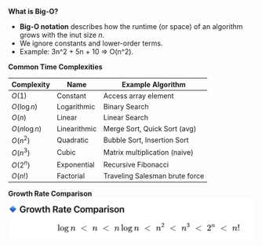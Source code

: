 **What is Big-O?**

- **Big-O notation** describes how the runtime (or space) of an algorithm grows with the inut size *n*.
- We ignore constants and lower-order terms.
- Example: 3n^2 + 5n + 10 => O(n^2).


**Common Time Complexities**

| Complexity    | Name         | Example Algorithm              |
| ------------- | ------------ | ------------------------------ |
| $O(1)$        | Constant     | Access array element           |
| $O(\log n)$   | Logarithmic  | Binary Search                  |
| $O(n)$        | Linear       | Linear Search                  |
| $O(n \log n)$ | Linearithmic | Merge Sort, Quick Sort (avg)   |
| $O(n^2)$      | Quadratic    | Bubble Sort, Insertion Sort    |
| $O(n^3)$      | Cubic        | Matrix multiplication (naive)  |
| $O(2^n)$      | Exponential  | Recursive Fibonacci            |
| $O(n!)$       | Factorial    | Traveling Salesman brute force |


**Growth Rate Comparison**
![alt text](image.png)
